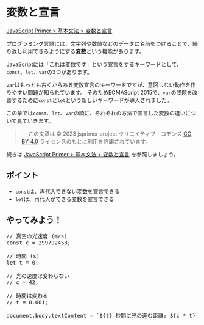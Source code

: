 # 変数と宣言

<a href="https://jsprimer.net/basic/variables/" target="_blank" rel="noreferrer">JavaScript Primer > 基本文法 > 変数と宣言</a>

プログラミング言語には、文字列や数値などのデータに名前をつけることで、繰り返し利用できるようにする**変数**という機能があります。

JavaScriptには「これは変数です」という宣言をするキーワードとして、
`const`、`let`、`var`の3つがあります。

`var`はもっとも古くからある変数宣言のキーワードですが、意図しない動作を作りやすい問題が知られています。
そのためECMAScript 2015で、`var`の問題を改善するために`const`と`let`という新しいキーワードが導入されました。

この章では`const`、`let`、`var`の順に、それぞれの方法で宣言した変数の違いについて見ていきます。

> ― この文章は © 2023 jsprimer project クリエイティブ・コモンズ [CC BY 4.0](https://github.com/asciidwango/js-primer/blob/master/LICENSE-CC-BY) ライセンスのもとに利用を許諾されています。

続きは <a href="https://jsprimer.net/basic/variables/" target="_blank" rel="noreferrer">JavaScript Primer > 基本文法 > 変数と宣言</a> を参照しましょう。

## ポイント

- `const`は、再代入できない変数を宣言できる
- `let`は、再代入ができる変数を宣言できる

## やってみよう！

<!-- prettier-ignore -->
<div class="codepen" data-prefill data-editable data-default-tab="js,result" data-height="480">

<pre data-lang="js">
// 真空の光速度 (m/s)
const c = 299792458;

// 時間 (s)
let t = 0;

// 光の速度は変わらない
// c = 42;

// 時間は変わる
// t = 0.001;

document.body.textContent = `${t} 秒間に光の進む距離: ${c * t} m`;
</pre>
</div>
<script async src="https://static.codepen.io/assets/embed/ei.js"></script>

